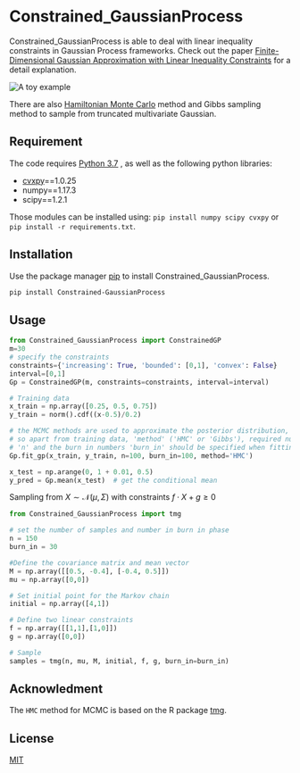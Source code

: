# Constrained_GaussianProcess

Constrained_GaussianProcess is able to deal with linear inequality constraints in Gaussian Process frameworks. Check out the paper [Finite-Dimensional Gaussian Approximation with Linear Inequality Constraints](https://epubs.siam.org/doi/pdf/10.1137/17M1153157) for a detail explanation.

![A toy example](/Users/hlw/Desktop/demo/constraineded_gp/HMC.png)

There are also [Hamiltonian Monte Carlo](https://arxiv.org/abs/1208.4118) method and Gibbs sampling method to sample from truncated multivariate Gaussian.



## Requirement

The code requires [Python 3.7](https://www.python.org/downloads/release/python-373/) , as well as the following python libraries:

- [cvxpy](https://www.cvxpy.org/#)==1.0.25
- numpy==1.17.3
- scipy==1.2.1

Those modules can be installed using: `pip install numpy scipy cvxpy` or `pip install -r requirements.txt`.



## Installation

Use the package manager [pip](https://pip.pypa.io/en/stable/) to install Constrained_GaussianProcess.

```bash
pip install Constrained-GaussianProcess
```



## Usage



```python
from Constrained_GaussianProcess import ConstrainedGP
m=30
# specify the constraints
constraints={'increasing': True, 'bounded': [0,1], 'convex': False}  
interval=[0,1]
Gp = ConstrainedGP(m, constraints=constraints, interval=interval)

# Training data
x_train = np.array([0.25, 0.5, 0.75])
y_train = norm().cdf((x-0.5)/0.2)

# the MCMC methods are used to approximate the posterior distribution, 
# so apart from training data, 'method' ('HMC' or 'Gibbs'), required number of samples 
# 'n' and the burn in numbers 'burn_in' should be specified when fitting the data.
Gp.fit_gp(x_train, y_train, n=100, burn_in=100, method='HMC')

x_test = np.arange(0, 1 + 0.01, 0.5)
y_pred = Gp.mean(x_test)  # get the conditional mean
```



Sampling from $X\sim \mathcal{N}(\mu, \Sigma)$ with constraints $f\cdot X+g\ge 0$

```python
from Constrained_GaussianProcess import tmg

# set the number of samples and number in burn in phase
n = 150  
burn_in = 30

#Define the covariance matrix and mean vector
M = np.array([[0.5, -0.4], [-0.4, 0.5]])  
mu = np.array([0,0])

# Set initial point for the Markov chain
initial = np.array([4,1])

# Define two linear constraints
f = np.array([[1,1],[1,0]])
g = np.array([0,0])

# Sample 
samples = tmg(n, mu, M, initial, f, g, burn_in=burn_in)
```





## Acknowledment

The `HMC` method for MCMC is based on  the R package [tmg](https://cran.r-project.org/web/packages/tmg/index.html).



## License

[MIT](https://choosealicense.com/licenses/mit/)